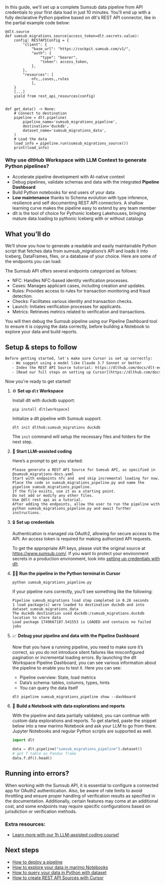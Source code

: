 In this guide, we'll set up a complete Sumsub data pipeline from API credentials to your first data load in just 10 minutes. You'll end up with a fully declarative Python pipeline based on dlt's REST API connector, like in the partial example code below:

```python-outcome
@dlt.source
def sumsub_migrations_source(access_token=dlt.secrets.value):
    config: RESTAPIConfig = {
        "client": {
            "base_url": "https://cockpit.sumsub.com/v1/",
            "auth": {
                "type": "bearer",
                "token": access_token,
            },
        },
        "resources": [
            nfc,,cases,,rules
            ],
    }
    [...]
    yield from rest_api_resources(config)


def get_data() -> None:
    # Connect to destination
    pipeline = dlt.pipeline(
        pipeline_name='sumsub_migrations_pipeline',
        destination='duckdb',
        dataset_name='sumsub_migrations_data', 
    )
    # Load the data
    load_info = pipeline.run(sumsub_migrations_source())
    print(load_info) 
```

### Why use dltHub Workspace with LLM Context to generate Python pipelines?

- Accelerate pipeline development with AI-native context
- Debug pipelines, validate schemas and data with the integrated **Pipeline Dashboard**
- Build Python notebooks for end users of your data
- **Low maintenance** thanks to Schema evolution with type inference, resilience and self documenting REST API connectors. A shallow learning curve makes the pipeline easy to extend by any team member
- dlt is the tool of choice for Pythonic Iceberg Lakehouses, bringing mature data loading to pythonic Iceberg with or without catalogs

## What you’ll do

We’ll show you how to generate a readable and easily maintainable Python script that fetches data from sumsub_migrations’s API and loads it into Iceberg, DataFrames, files, or a database of your choice. Here are some of the endpoints you can load:

The Sumsub API offers several endpoints categorized as follows:
- NFC: Handles NFC-based identity verification processes.
- Cases: Manages applicant cases, including creation and updates.
- Rules: Provides access to rules for transaction monitoring and fraud detection.
- Checks: Facilitates various identity and transaction checks.
- Launch: Initiates verification processes for applicants.
- Metrics: Retrieves metrics related to verification and transactions.

You will then debug the Sumsub pipeline using our Pipeline Dashboard tool to ensure it is copying the data correctly, before building a Notebook to explore your data and build reports.

## Setup & steps to follow

```default
Before getting started, let's make sure Cursor is set up correctly:
   - We suggest using a model like Claude 3.7 Sonnet or better
   - Index the REST API Source tutorial: https://dlthub.com/docs/dlt-ecosystem/verified-sources/rest_api/ and add it to context as **@dlt rest api**
   - [Read our full steps on setting up Cursor](https://dlthub.com/docs/dlt-ecosystem/llm-tooling/cursor-restapi#23-configuring-cursor-with-documentation)
```

Now you're ready to get started!

1. ⚙️ **Set up `dlt` Workspace**
    
    Install dlt with duckdb support:
    ```shell
    pip install dlt[workspace]
    ```

    Initialize a dlt pipeline with Sumsub support.
    ```shell
    dlt init dlthub:sumsub_migrations duckdb
    ```

    The `init` command will setup the necessary files and folders for the next step.
    
2. 🤠 **Start LLM-assisted coding**
    
    Here’s a prompt to get you started:
    
    ```prompt
    Please generate a REST API Source for Sumsub API, as specified in @sumsub_migrations-docs.yaml 
    Start with endpoints nfc and  and skip incremental loading for now. 
    Place the code in sumsub_migrations_pipeline.py and name the pipeline sumsub_migrations_pipeline. 
    If the file exists, use it as a starting point. 
    Do not add or modify any other files. 
    Use @dlt rest api as a tutorial. 
    After adding the endpoints, allow the user to run the pipeline with python sumsub_migrations_pipeline.py and await further instructions.
    ```

    
3. 🔒 **Set up credentials** 
    
    Authentication is managed via OAuth2, allowing for secure access to the API. An access token is required for making authorized API requests.
    
    To get the appropriate API keys, please visit the original source at https://www.sumsub.com/.
    If you want to protect your environment secrets in a production environment, look into [setting up credentials with dlt](https://dlthub.com/docs/walkthroughs/add_credentials).
    
4. 🏃‍♀️ **Run the pipeline in the Python terminal in Cursor**
    
    ```shell
    python sumsub_migrations_pipeline.py
    ```
    
    If your pipeline runs correctly, you’ll see something like the following:
    
    ```shell
    Pipeline sumsub_migrations load step completed in 0.26 seconds
    1 load package(s) were loaded to destination duckdb and into dataset sumsub_migrations_data
    The duckdb destination used duckdb:/sumsub_migrations.duckdb location to store data
    Load package 1749667187.541553 is LOADED and contains no failed jobs
    ```
    
5. 📈 **Debug your pipeline and data with the Pipeline Dashboard**

    Now that you have a running pipeline, you need to make sure it’s correct, so you do not introduce silent failures like misconfigured pagination or incremental loading errors. By launching the dlt Workspace Pipeline Dashboard, you can see various information about the pipeline to enable you to test it. Here you can see:
    - Pipeline overview: State, load metrics
    - Data’s schema: tables, columns, types, hints
    - You can query the data itself
    
    ```shell
    dlt pipeline sumsub_migrations_pipeline show --dashboard
    ```
    
6. 🐍 **Build a Notebook with data explorations and reports**

    With the pipeline and data partially validated, you can continue with custom data explorations and reports. To get started, paste the snippet below into a new marimo Notebook and ask your LLM to go from there. Jupyter Notebooks and regular Python scripts are supported as well.

    
    ```python
    import dlt

   data = dlt.pipeline("sumsub_migrations_pipeline").dataset()
   # get f table as Pandas frame
   data.f.df().head()
    ```

## Running into errors?

When working with the Sumsub API, it is essential to configure a connected app for OAuth2 authentication. Also, be aware of rate limits to avoid throttling and ensure proper handling of verification results as specified in the documentation. Additionally, certain features may come at an additional cost, and some endpoints may require specific configurations based on jurisdiction or verification methods.

### Extra resources:

- [Learn more with our 1h LLM-assisted coding course!](https://www.youtube.com/watch?v=GGid70rnJuM)

## Next steps

- [How to deploy a pipeline](https://dlthub.com/docs/walkthroughs/deploy-a-pipeline)
- [How to explore your data in marimo Notebooks](https://dlthub.com/docs/general-usage/dataset-access/marimo)
- [How to query your data in Python with dataset](https://dlthub.com/docs/general-usage/dataset-access/dataset)
- [How to create REST API Sources with Cursor](https://dlthub.com/docs/dlt-ecosystem/llm-tooling/cursor-restapi)